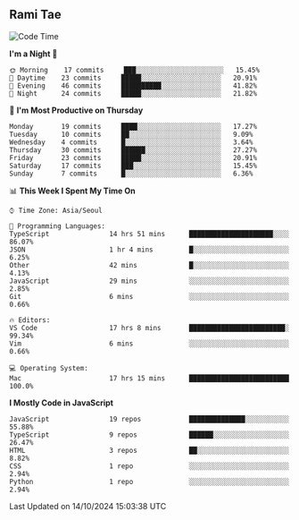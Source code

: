 ## Rami Tae

<!--START_SECTION:waka-->
![Code Time](http://img.shields.io/badge/Code%20Time-1%2C740%20hrs%206%20mins-blue)

**I'm a Night 🦉** 

```text
🌞 Morning    17 commits     ███░░░░░░░░░░░░░░░░░░░░░░   15.45% 
🌆 Daytime    23 commits     █████░░░░░░░░░░░░░░░░░░░░   20.91% 
🌃 Evening    46 commits     ██████████░░░░░░░░░░░░░░░   41.82% 
🌙 Night      24 commits     █████░░░░░░░░░░░░░░░░░░░░   21.82%

```
📅 **I'm Most Productive on Thursday** 

```text
Monday       19 commits     ████░░░░░░░░░░░░░░░░░░░░░   17.27% 
Tuesday      10 commits     ██░░░░░░░░░░░░░░░░░░░░░░░   9.09% 
Wednesday    4 commits      █░░░░░░░░░░░░░░░░░░░░░░░░   3.64% 
Thursday     30 commits     ██████░░░░░░░░░░░░░░░░░░░   27.27% 
Friday       23 commits     █████░░░░░░░░░░░░░░░░░░░░   20.91% 
Saturday     17 commits     ███░░░░░░░░░░░░░░░░░░░░░░   15.45% 
Sunday       7 commits      █░░░░░░░░░░░░░░░░░░░░░░░░   6.36%

```


📊 **This Week I Spent My Time On** 

```text
⌚︎ Time Zone: Asia/Seoul

💬 Programming Languages: 
TypeScript               14 hrs 51 mins      █████████████████████░░░░   86.07% 
JSON                     1 hr 4 mins         █░░░░░░░░░░░░░░░░░░░░░░░░   6.25% 
Other                    42 mins             █░░░░░░░░░░░░░░░░░░░░░░░░   4.13% 
JavaScript               29 mins             ░░░░░░░░░░░░░░░░░░░░░░░░░   2.85% 
Git                      6 mins              ░░░░░░░░░░░░░░░░░░░░░░░░░   0.66%

🔥 Editors: 
VS Code                  17 hrs 8 mins       ████████████████████████░   99.34% 
Vim                      6 mins              ░░░░░░░░░░░░░░░░░░░░░░░░░   0.66%

💻 Operating System: 
Mac                      17 hrs 15 mins      █████████████████████████   100.0%

```

**I Mostly Code in JavaScript** 

```text
JavaScript               19 repos            ██████████████░░░░░░░░░░░   55.88% 
TypeScript               9 repos             ██████░░░░░░░░░░░░░░░░░░░   26.47% 
HTML                     3 repos             ██░░░░░░░░░░░░░░░░░░░░░░░   8.82% 
CSS                      1 repo              ░░░░░░░░░░░░░░░░░░░░░░░░░   2.94% 
Python                   1 repo              ░░░░░░░░░░░░░░░░░░░░░░░░░   2.94%

```



 Last Updated on 14/10/2024 15:03:38 UTC
<!--END_SECTION:waka-->

